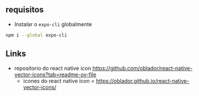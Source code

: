 ## requisitos

- Instalar o `expo-cli` globalmente
```bash
npm i --global expo-cli
```

## Links

- repositorio do react native icon https://github.com/oblador/react-native-vector-icons?tab=readme-ov-file
   - icones do react native icon = https://oblador.github.io/react-native-vector-icons/